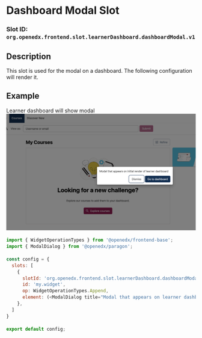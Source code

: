 # Dashboard Modal Slot

### Slot ID: `org.openedx.frontend.slot.learnerDashboard.dashboardModal.v1`

## Description

This slot is used for the modal on a dashboard.  The following configuration will render it.

## Example

Learner dashboard will show modal
![Screenshot of the dashboard modal](./images/dashboard_modal_slot.png)

```js
import { WidgetOperationTypes } from '@openedx/frontend-base';
import { ModalDialog } from '@openedx/paragon';

const config = {
  slots: [
    {
      slotId: 'org.openedx.frontend.slot.learnerDashboard.dashboardModal.v1',
      id: 'my.widget',
      op: WidgetOperationTypes.Append,
      element: (<ModalDialog title="Modal that appears on learner dashboard" />)
    },
  ]
}

export default config;
```
